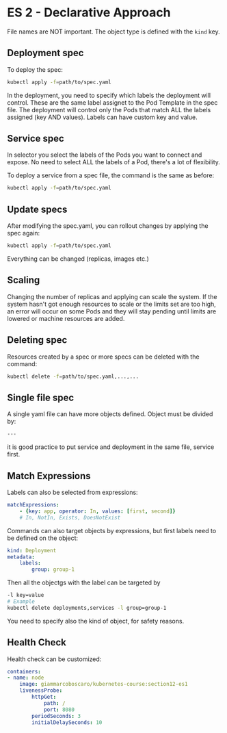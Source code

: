 # ES 2 - Declarative Approach

File names are NOT important. The object type is defined with the `kind` key.

## Deployment spec

To deploy the spec:

```bash
kubectl apply -f=path/to/spec.yaml
```

In the deployment, you need to specify which labels the deployment will control. These are the same label assignet to the Pod Template in the spec file.
The deployment will control only the Pods that match ALL the labels assigned (key AND values).
Labels can have custom key and value.

## Service spec

In selector you select the labels of the Pods you want to connect and expose. No need to select ALL the labels of a Pod, there's a lot of flexibility.

To deploy a service from a spec file, the command is the same as before:

```bash
kubectl apply -f=path/to/spec.yaml
```

## Update specs

After modifying the spec.yaml, you can rollout changes by applying the spec again:

```bash
kubectl apply -f=path/to/spec.yaml
```

Everything can be changed (replicas, images etc.)

## Scaling

Changing the number of replicas and applying can scale the system.
If the system hasn't got enough resources to scale or the limits set are too high, an error will occur on some Pods and they will stay pending until limits are lowered or machine resources are added.

## Deleting spec

Resources created by a spec or more specs can be deleted with the command:

```bash
kubectl delete -f=path/to/spec.yaml,...,...
```

## Single file spec

A single yaml file can have more objects defined. Object must be divided by:

```bash
---
```

it is good practice to put service and deployment in the same file, service first.

## Match Expressions

Labels can also be selected from expressions:

```yaml
matchExpressions:
    - {key: app, operator: In, values: [first, second]}
    # In, NotIn, Exists, DoesNotExist
```

Commands can also target objects by expressions, but first labels need to be defined on the object:


```yaml
kind: Deployment
metadata:
    labels:
        group: group-1
```

Then all the objectgs with the label can be targeted by 

```bash
-l key=value
# Example
kubectl delete deployments,services -l group=group-1
```

You need to specify also the kind of object, for safety reasons.

## Health Check

Health check can be customized:

```yaml
containers:
- name: node
    image: giammarcoboscaro/kubernetes-course:section12-es1
    livenessProbe:
        httpGet:
            path: /
            port: 8080
        periodSeconds: 3
        initialDelaySeconds: 10
```
